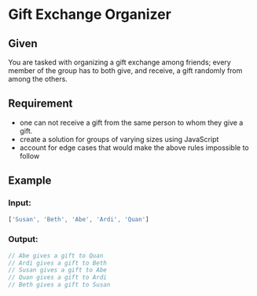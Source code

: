 # Gift Exchange Organizer

## Given

You are tasked with organizing a gift exchange among friends; every member of the group has to both give, and receive, a gift randomly from among the others.

## Requirement

* one can not receive a gift from the same person to whom they give a gift.
* create a solution for groups of varying sizes using JavaScript
* account for edge cases that would make the above rules impossible to follow

## Example

### Input:

```javascript
['Susan', 'Beth', 'Abe', 'Ardi', 'Quan']
```

### Output:

```javascript
// Abe gives a gift to Quan
// Ardi gives a gift to Beth
// Susan gives a gift to Abe
// Quan gives a gift to Ardi
// Beth gives a gift to Susan
```

